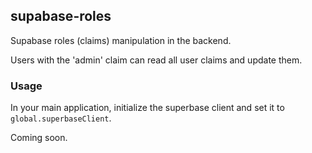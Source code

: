 ## supabase-roles

Supabase roles (claims) manipulation in the backend.

Users with the 'admin' claim can read all user claims and update them.

### Usage

In your main application, initialize the superbase client and set it to `global.superbaseClient`.

Coming soon.
